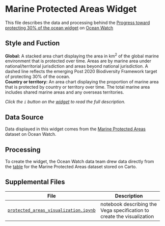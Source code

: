 # Marine Protected Areas Widget
This file describes the data and processing behind the [Progress toward protecting 30% of the ocean widget](https://bit.ly/2Z25ORW) on [Ocean Watch](https://oceanwatchdata.org)

## Style and Fuction
**Global:** A stacked area chart displaying the area in km<sup>2</sup> of the global marine environment that is protected over time. Areas are by marine area under national/territorial jurisdiction and areas beyond national jurisdiction. A dashed line reflects the emerging Post 2020 Biodiversity Framework target of protecting 30% of the ocean. <br>
**Country or territory:** An area chart displaying the proportion of marine area that is protected by country or territory over time. The total marine area includes shared marine areas and any overseas territories.

*Click the `i` button on the [widget](https://bit.ly/2Z25ORW) to read the full description.*

## Data Source
Data displayed in this widget comes from the [Marine Protected Areas](../../datasets/ocn_023_rw1_marine_protection/README.md) dataset on Ocean Watch.

## Processing
To create the widget, the Ocean Watch data team drew data directly from the [table](https://resourcewatch.carto.com/u/wri-rw/dataset/ocn_023_rw1_marine_protection_edit) for the Marine Protected Areas dataset stored on Carto.

## Supplemental Files 
| File | Description |
| --------------- | --------------- |
|  [`protected_areas_visualization.ipynb`](protected_areas_visualization.ipynb)  |    notebook describing the Vega specification to create the visualization| 
